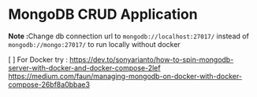 # MongoDB CRUD Application 

<b>Note :</b>Change db connection url to `mongodb://localhost:27017/` instead of `mongodb://mongo:27017/` to run locally without docker

[ ] For Docker try : https://dev.to/sonyarianto/how-to-spin-mongodb-server-with-docker-and-docker-compose-2lef
                    https://medium.com/faun/managing-mongodb-on-docker-with-docker-compose-26bf8a0bbae3

